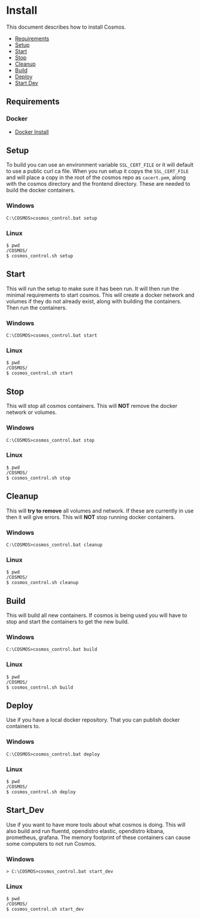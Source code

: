 # Install

This document describes how to install Cosmos.

- [Requirements](#Requirements)
- [Setup](#Setup)
- [Start](#Start)
- [Stop](#Stop)
- [Cleanup](#Cleanup)
- [Build](#Build)
- [Deploy](#Deploy)
- [Start Dev](#Start_Dev)

## Requirements

### Docker

- [Docker Install](https://docs.docker.com/engine/install/)

## Setup

To build you can use an environment variable `SSL_CERT_FILE` or it will default to use a public curl ca file. When you run setup it copys the `SSL_CERT_FILE` and will place a copy in the root of the cosmos repo as `cacert.pem`, along with the cosmos directory and the frontend directory. These are needed to build the docker containers.

### Windows

```
C:\COSMOS>cosmos_control.bat setup
```

### Linux

```
$ pwd
/COSMOS/
$ cosmos_control.sh setup
```

## Start

This will run the setup to make sure it has been run. It will then run the minimal requirements to start cosmos. This will create a docker network and volumes if they do not already exist, along with building the containers. Then run the containers.

### Windows

```
C:\COSMOS>cosmos_control.bat start
```

### Linux

```
$ pwd
/COSMOS/
$ cosmos_control.sh start
```

## Stop

This will stop all cosmos containers. This will **NOT** remove the docker network or volumes.

### Windows

```
C:\COSMOS>cosmos_control.bat stop
```

### Linux

```
$ pwd
/COSMOS/
$ cosmos_control.sh stop
```

## Cleanup

This will **try to remove** all volumes and network. If these are currently in use then it will give errors. This will **NOT** stop running docker containers.

### Windows

```
C:\COSMOS>cosmos_control.bat cleanup
```

### Linux

```
$ pwd
/COSMOS/
$ cosmos_control.sh cleanup
```

## Build

This will build all new containers. If cosmos is being used you will have to stop and start the containers to get the new build.

### Windows

```
C:\COSMOS>cosmos_control.bat build
```

### Linux

```
$ pwd
/COSMOS/
$ cosmos_control.sh build
```

## Deploy

Use if you have a local docker repository. That you can publish docker containers to.

### Windows

```
C:\COSMOS>cosmos_control.bat deploy
```

### Linux

```
$ pwd
/COSMOS/
$ cosmos_control.sh deploy
```

## Start_Dev

Use if you want to have more tools about what cosmos is doing. This will also build and run fluentd, opendistro elastic, opendistro kibana, prometheus, grafana. The memory footprint of these containers can cause some computers to not run Cosmos.

### Windows

```
> C:\COSMOS>cosmos_control.bat start_dev
```

### Linux

```
$ pwd
/COSMOS/
$ cosmos_control.sh start_dev
```